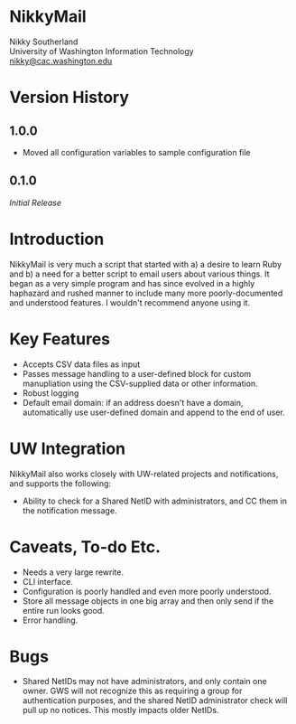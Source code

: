# NikkyMail

Nikky Southerland  
University of Washington Information Technology  
nikky@cac.washington.edu  

# Version History

## 1.0.0

* Moved all configuration variables to sample configuration file

## 0.1.0

*Initial Release*

# Introduction

NikkyMail is very much a script that started with a) a desire to learn Ruby and b) a need for a better script to email users about various things. It began as a very simple program and has since evolved in a highly haphazard and rushed manner to include many more poorly-documented and understood features. I wouldn't recommend anyone using it.

# Key Features

* Accepts CSV data files as input
* Passes message handling to a user-defined block for custom manupliation using the CSV-supplied data or other information.
* Robust logging
* Default email domain: if an address doesn't have a domain, automatically use user-defined domain and append to the end of user.

# UW Integration

NikkyMail also works closely with UW-related projects and notifications, and supports the following:

* Ability to check for a Shared NetID with administrators, and CC them in the notification message.

# Caveats, To-do Etc.

* Needs a very large rewrite.
* CLI interface.
* Configuration is poorly handled and even more poorly understood.
* Store all message objects in one big array and then only send if the entire run looks good.
* Error handling.

# Bugs

* Shared NetIDs may not have administrators, and only contain one owner. GWS will not recognize this as requiring a group for authentication purposes, and the shared NetID administrator check will pull up no notices. This mostly impacts older NetIDs.
